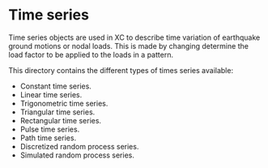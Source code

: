 # Time series
Time series objects are used in XC to describe time variation
of earthquake ground motions or nodal loads. This is made by changing
determine the load factor to be applied to the loads in a pattern.

This directory contains the different types of times series available:

- Constant time series.
- Linear time series.
- Trigonometric time series.
- Triangular time series.
- Rectangular time series.
- Pulse time series.
- Path time series.
- Discretized random process series.
- Simulated random process series.
